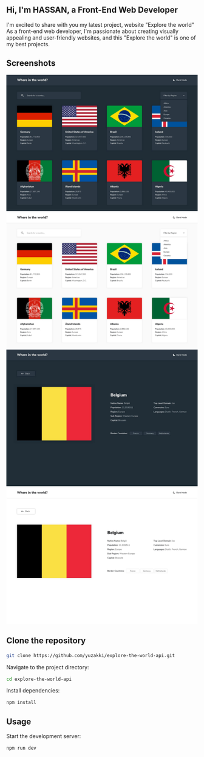 ## Hi, I'm HASSAN, a Front-End Web Developer

I'm excited to share with you my latest project, website "Explore the world" As a front-end web developer, I'm passionate
about creating visually appealing and user-friendly websites, and this "Explore the world" is one of my best projects.

## Screenshots

![Screenshot](/public/design/desktop-dark.jpg)
![Screenshot](/public/design/desktop-light.jpg)
![Screenshot](/public/design/details-dark.jpg)
![Screenshot](/public/design/details-light.jpg)

## Clone the repository

```bash
git clone https://github.com/yuzakki/explore-the-world-api.git
```

Navigate to the project directory:

```bash
cd explore-the-world-api
```

Install dependencies:

```bash
npm install
```

## Usage

Start the development server:

```bash
npm run dev
```
